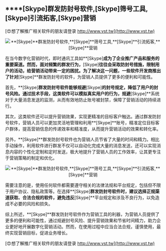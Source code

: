 ## ****[Skype]**群发防封号软件,**[Skype]**筛号工具,**[Skype]**引流拓客,**[Skype]**营销**

[😍想了解推广相关软件的朋友请登录 http://www.vst.tw](http://www.vst.tw)

 <center><img src="https://vst.tw/MP4/tuiguang/png/2.png" alt="**[Skype]**群发防封号软件,**[Skype]**筛号工具,**[Skype]**引流拓客,**[Skype]**营销"></center>

在当今数字化营销时代，即时通讯工具如**[Skype]**成为了企业推广产品和服务的重要渠道。然而，面对频繁的群发行为，**[Skype]**往往会采取防封号措施，限制用户的活动，给营销活动带来一定的困扰。为了解决这一问题，一些软件开发商推出了针对**[Skype]**群发防封号的软件，为营销人员提供了更多的便利和可能性。

首先，**[Skype]**群发防封号软件能够规避**[Skype]**的封号规定，降低了用户的封号风险。通过技术手段，这类软件可以模拟真实用户的行为，规避**[Skype]**系统对于大量消息发送的监测，从而有效地防止账号被封禁，保障了营销活动的持续进行。

其次，这类软件还可以提升营销效果，实现更精准的目标客户触达。通过群发防封号软件，营销人员可以更加灵活地管理和利用**[Skype]**账号，精准定位目标客户群体，提高营销信息的传递效率和精准度，从而提升营销活动的效果和转化率。

另外，**[Skype]**群发防封号软件也为营销人员节省了大量的时间和精力。相比手动操作，利用软件进行群发不仅可以自动化完成大量的消息发送，还可以实现消息内容的个性化定制和定时发送，极大地提升了营销人员的工作效率，让其更专注于营销策略的制定和优化。

 <center><img src="https://vst.tw/MP4/tuiguang/png/6.png" alt="**[Skype]**群发防封号软件,**[Skype]**筛号工具,**[Skype]**引流拓客,**[Skype]**营销"></center>

需要注意的是，使用任何软件都需要遵守相关的法律法规和平台规定，包括但不限于用户协议、隐私政策等。在选择**[Skype]**群发防封号软件时，建议选择正规渠道获取、合法合规的软件，避免违反**[Skype]**平台规定和涉及不良行为，以免造成不必要的风险和损失。

综上所述，**[Skype]**群发防封号软件作为营销工具的利器，为营销人员提供了更多的便利和可能性，通过规避封号风险、提升营销效果和节省时间精力，助力企业更好地开展数字化营销活动。然而，在使用过程中应当合法合规，谨慎使用，最终实现营销目标，促进业务增长。

[😍想了解推广相关软件的朋友请登录 http://www.vst.tw](http://www.vst.tw)




